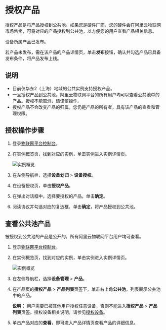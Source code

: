 # 授权产品

授权产品是将产品授权到公共池。如果您是硬件厂商，您的硬件会在阿里云物联网市场售卖，可将对应的产品授权到公共池，以方便您的用户查看产品相关信息。

设备所属产品已发布。

若产品未发布，需在该产品的产品详情页，单击**发布**按钮，确认并勾选产品已具备发布条件，将产品发布上线。

## 说明

-   目前仅华东2（上海）地域的公共实例支持授权产品。
-   一旦授权产品到公共池，阿里云物联网平台的所有用户均可以查看公共池中的产品。授权不能取消，请谨慎操作。
-   授权产品不会改变产品的归属，您仍是产品的所有者，具有该产品的查看和管理权限。

## 授权操作步骤

1.  登录[物联网平台控制台](https://iot.console.aliyun.com/)。

2.  在实例概览页，找到对应的实例，单击实例进入实例详情页。

    ![实例概览](https://static-aliyun-doc.oss-cn-hangzhou.aliyuncs.com/assets/img/zh-CN/9275903061/p174584.png)

3.  在左侧导航栏，选择**设备划归** \> **设备授权**。

4.  在设备授权页，单击**授权产品**。

5.  在弹出对话框中，选择要授权的产品，单击**确定**。

6.  阅读协议并勾选对应的复选框，单击**确定**，将产品授权到公共池。


## 查看公共池产品

被授权到公共池的产品是公开的，所有阿里云物联网平台用户均可查看。

1.  登录[物联网平台控制台](https://iot.console.aliyun.com/)。

2.  在实例概览页，找到对应的实例，单击实例进入实例详情页。

    ![实例概览](https://static-aliyun-doc.oss-cn-hangzhou.aliyuncs.com/assets/img/zh-CN/9275903061/p174584.png)

3.  在左侧导航栏，选择**设备管理** \> **产品**。

4.  在产品页的**授权产品** \> **产品列表**页签下，单击右上角**公共池**，列表展示公共池中的产品。

    **说明：** 用户需要已被其他用户授权任意设备，否则不能进入**授权产品** \> **产品列表**页签。授权设备相关说明，请参见[授权设备](/cn.zh-CN/设备管理/设备划归/设备授权/授权设备.md)。

5.  单击产品对应的**查看**，即可进入产品详情页查看产品的详细信息。


